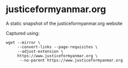 justiceformyanmar.org
=====================

A static snapshot of the justiceformyanmar.org website

Captured using:

```
wget --mirror \
     --convert-links --page-requisites \
     --adjust-extension \
     https://www.justiceformyanmar.org \
      --no-parent https://www.justiceformyanmar.org
````
